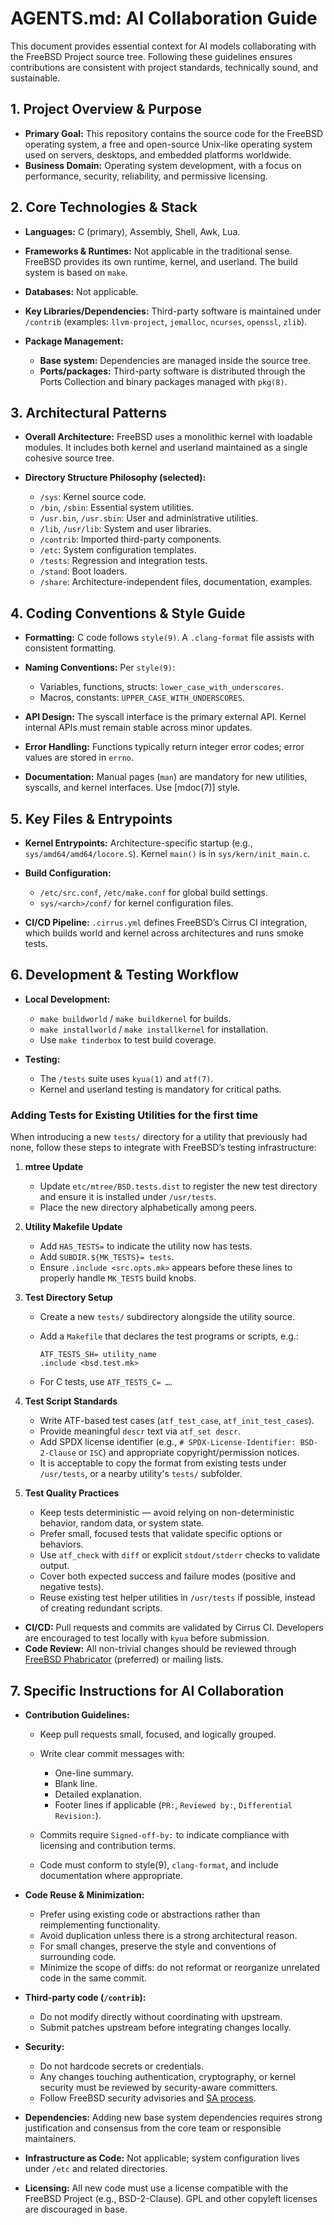# AGENTS.md: AI Collaboration Guide

This document provides essential context for AI models collaborating with the FreeBSD Project source tree. Following these guidelines ensures contributions are consistent with project standards, technically sound, and sustainable.

## 1. Project Overview & Purpose

* **Primary Goal:** This repository contains the source code for the FreeBSD operating system, a free and open-source Unix-like operating system used on servers, desktops, and embedded platforms worldwide.
* **Business Domain:** Operating system development, with a focus on performance, security, reliability, and permissive licensing.

## 2. Core Technologies & Stack

* **Languages:** C (primary), Assembly, Shell, Awk, Lua.
* **Frameworks & Runtimes:** Not applicable in the traditional sense. FreeBSD provides its own runtime, kernel, and userland. The build system is based on `make`.
* **Databases:** Not applicable.
* **Key Libraries/Dependencies:** Third-party software is maintained under `/contrib` (examples: `llvm-project`, `jemalloc`, `ncurses`, `openssl`, `zlib`).
* **Package Management:**

  * **Base system:** Dependencies are managed inside the source tree.
  * **Ports/packages:** Third-party software is distributed through the Ports Collection and binary packages managed with `pkg(8)`.

## 3. Architectural Patterns

* **Overall Architecture:** FreeBSD uses a monolithic kernel with loadable modules. It includes both kernel and userland maintained as a single cohesive source tree.
* **Directory Structure Philosophy (selected):**

  * `/sys`: Kernel source code.
  * `/bin`, `/sbin`: Essential system utilities.
  * `/usr.bin`, `/usr.sbin`: User and administrative utilities.
  * `/lib`, `/usr/lib`: System and user libraries.
  * `/contrib`: Imported third-party components.
  * `/etc`: System configuration templates.
  * `/tests`: Regression and integration tests.
  * `/stand`: Boot loaders.
  * `/share`: Architecture-independent files, documentation, examples.

## 4. Coding Conventions & Style Guide

* **Formatting:** C code follows `style(9)`. A `.clang-format` file assists with consistent formatting.
* **Naming Conventions:** Per `style(9)`:

  * Variables, functions, structs: `lower_case_with_underscores`.
  * Macros, constants: `UPPER_CASE_WITH_UNDERSCORES`.
* **API Design:** The syscall interface is the primary external API. Kernel internal APIs must remain stable across minor updates.
* **Error Handling:** Functions typically return integer error codes; error values are stored in `errno`.
* **Documentation:** Manual pages (`man`) are mandatory for new utilities, syscalls, and kernel interfaces. Use [mdoc(7)] style.

## 5. Key Files & Entrypoints

* **Kernel Entrypoints:** Architecture-specific startup (e.g., `sys/amd64/amd64/locore.S`). Kernel `main()` is in `sys/kern/init_main.c`.
* **Build Configuration:**

  * `/etc/src.conf`, `/etc/make.conf` for global build settings.
  * `sys/<arch>/conf/` for kernel configuration files.
* **CI/CD Pipeline:** `.cirrus.yml` defines FreeBSD’s Cirrus CI integration, which builds world and kernel across architectures and runs smoke tests.

## 6. Development & Testing Workflow

* **Local Development:**

  * `make buildworld` / `make buildkernel` for builds.
  * `make installworld` / `make installkernel` for installation.
  * Use `make tinderbox` to test build coverage.
* **Testing:**

  * The `/tests` suite uses `kyua(1)` and `atf(7)`.
  * Kernel and userland testing is mandatory for critical paths.

### Adding Tests for Existing Utilities for the first time

When introducing a new `tests/` directory for a utility that previously had none, follow these steps to integrate with FreeBSD’s testing infrastructure:

1. **mtree Update**

   * Update `etc/mtree/BSD.tests.dist` to register the new test directory and ensure it is installed under `/usr/tests`.
   * Place the new directory alphabetically among peers.

2. **Utility Makefile Update**

   * Add `HAS_TESTS=` to indicate the utility now has tests.
   * Add `SUBDIR.${MK_TESTS}= tests`.
   * Ensure `.include <src.opts.mk>` appears before these lines to properly handle `MK_TESTS` build knobs.

3. **Test Directory Setup**

   * Create a new `tests/` subdirectory alongside the utility source.
   * Add a `Makefile` that declares the test programs or scripts, e.g.:

     ```make
     ATF_TESTS_SH= utility_name
     .include <bsd.test.mk>
     ```
   * For C tests, use `ATF_TESTS_C= …`.

4. **Test Script Standards**

   * Write ATF-based test cases (`atf_test_case`, `atf_init_test_cases`).
   * Provide meaningful `descr` text via `atf_set descr`.
   * Add SPDX license identifier (e.g., `# SPDX-License-Identifier: BSD-2-Clause` or `ISC`) and appropriate copyright/permission notices.
   * It is acceptable to copy the format from existing tests under `/usr/tests`, or a nearby utility's `tests/` subfolder.

5. **Test Quality Practices**

   * Keep tests deterministic — avoid relying on non-deterministic behavior, random data, or system state.
   * Prefer small, focused tests that validate specific options or behaviors.
   * Use `atf_check` with `diff` or explicit `stdout/stderr` checks to validate output.
   * Cover both expected success and failure modes (positive and negative tests).
   * Reuse existing test helper utilities in `/usr/tests` if possible, instead of creating redundant scripts.

* **CI/CD:** Pull requests and commits are validated by Cirrus CI. Developers are encouraged to test locally with `kyua` before submission.
* **Code Review:** All non-trivial changes should be reviewed through [FreeBSD Phabricator](https://reviews.freebsd.org/) (preferred) or mailing lists.

## 7. Specific Instructions for AI Collaboration

* **Contribution Guidelines:**

  * Keep pull requests small, focused, and logically grouped.
  * Write clear commit messages with:

    * One-line summary.
    * Blank line.
    * Detailed explanation.
    * Footer lines if applicable (`PR:`, `Reviewed by:`, `Differential Revision:`).
  * Commits require `Signed-off-by:` to indicate compliance with licensing and contribution terms.
  * Code must conform to style(9), `clang-format`, and include documentation where appropriate.

* **Code Reuse & Minimization:**

  * Prefer using existing code or abstractions rather than reimplementing functionality.
  * Avoid duplication unless there is a strong architectural reason.
  * For small changes, preserve the style and conventions of surrounding code.
  * Minimize the scope of diffs: do not reformat or reorganize unrelated code in the same commit.

* **Third-party code (`/contrib`):**

  * Do not modify directly without coordinating with upstream.
  * Submit patches upstream before integrating changes locally.
* **Security:**

  * Do not hardcode secrets or credentials.
  * Any changes touching authentication, cryptography, or kernel security must be reviewed by security-aware committers.
  * Follow FreeBSD security advisories and [SA process](https://www.freebsd.org/security/).
* **Dependencies:** Adding new base system dependencies requires strong justification and consensus from the core team or responsible maintainers.
* **Infrastructure as Code:** Not applicable; system configuration lives under `/etc` and related directories.
* **Licensing:** All new code must use a license compatible with the FreeBSD Project (e.g., BSD-2-Clause). GPL and other copyleft licenses are discouraged in base.

